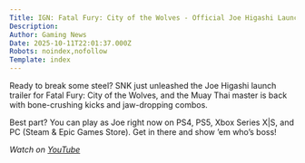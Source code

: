 ```yaml
---
Title: IGN: Fatal Fury: City of the Wolves - Official Joe Higashi Launch Trailer
Description: 
Author: Gaming News
Date: 2025-10-11T22:01:37.000Z
Robots: noindex,nofollow
Template: index
---
```

<p>Ready to break some steel? SNK just unleashed the Joe Higashi launch trailer for Fatal Fury: City of the Wolves, and the Muay Thai master is back with bone-crushing kicks and jaw-dropping combos.</p>

<p>Best part? You can play as Joe right now on PS4, PS5, Xbox Series X|S, and PC (Steam &amp; Epic Games Store). Get in there and show ’em who’s boss!</p>

<p><em>Watch on <a href="https://www.youtube.com/watch?v=KKK3-QgoTZM" rel="noopener noreferrer">YouTube</a></em></p>

